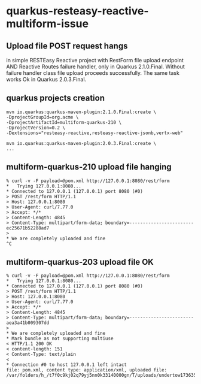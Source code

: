 # quarkus-resteasy-reactive-multiform-issue

## Upload file POST request hangs
in simple RESTEasy Reactive project with RestForm file upload endpoint AND Reactive Routes failure handler, only in Quarkus 2.1.0.Final.
Without failure handler class file upload proceeds successfully.
The same task works Ok in Quarkus 2.0.3.Final.

## quarkus projects creation
```
mvn io.quarkus:quarkus-maven-plugin:2.1.0.Final:create \
-DprojectGroupId=org.acme \
-DprojectArtifactId=multiform-quarkus-210 \
-DprojectVersion=0.2 \
-Dextensions="resteasy-reactive,resteasy-reactive-jsonb,vertx-web"
```

```
mvn io.quarkus:quarkus-maven-plugin:2.0.3.Final:create \
...
```

## multiform-quarkus-210 upload file hanging
```
% curl -v -F payload=@pom.xml http://127.0.0.1:8080/rest/form
*   Trying 127.0.0.1:8080...
* Connected to 127.0.0.1 (127.0.0.1) port 8080 (#0)
> POST /rest/form HTTP/1.1
> Host: 127.0.0.1:8080
> User-Agent: curl/7.77.0
> Accept: */*
> Content-Length: 4845
> Content-Type: multipart/form-data; boundary=------------------------ec25671b52288ad7
> 
* We are completely uploaded and fine
^C
```

## multiform-quarkus-203 upload file OK
```
% curl -v -F payload=@pom.xml http://127.0.0.1:8080/rest/form
*   Trying 127.0.0.1:8080...
* Connected to 127.0.0.1 (127.0.0.1) port 8080 (#0)
> POST /rest/form HTTP/1.1
> Host: 127.0.0.1:8080
> User-Agent: curl/7.77.0
> Accept: */*
> Content-Length: 4845
> Content-Type: multipart/form-data; boundary=------------------------aea3a41b009307dd
> 
* We are completely uploaded and fine
* Mark bundle as not supporting multiuse
< HTTP/1.1 200 OK
< content-length: 151
< Content-Type: text/plain
< 
* Connection #0 to host 127.0.0.1 left intact
file: pom.xml, content type: application/xml, uploaded file: /var/folders/h_/t7f0c9kj02q79yj5nn0k33140000gn/T/uploads/undertow1736355395262476198upload%
```
